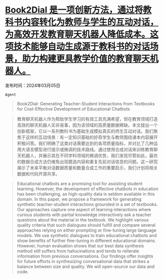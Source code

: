 # [Book2Dial 是一项创新方法，通过将教科书内容转化为教师与学生的互动对话，为高效开发教育聊天机器人降低成本。这项技术能够自动生成源于教科书的对话场景，助力构建更具教学价值的教育聊天机器人。](https://arxiv.org/abs/2403.03307)

发布时间：2024年03月05日

`Agent`

> Book2Dial: Generating Teacher-Student Interactions from Textbooks for Cost-Effective Development of Educational Chatbots

> 教育聊天机器人作为帮助学生学习的有效工具充满希望，但在教育领域打造高效的聊天机器人实非易事，因为该领域的高质量数据稀缺。本文提出一个创新框架，它以一系列教科书为基础生成模拟真实的师生互动对话。我们聚焦于这样的互动场景：有一定知识基础的好奇学生与教师围绕课本内容展开积极问答。我们明确了这类对话需要达到的各项质量指标，并对比了几种运用大语言模型进行提示或微调的技术路线。通过使用合成对话来训练教育聊天机器人，并展示其在不同学科领域的微调优势，我们发现尽管如此，最优的数据合成方法仍难免出现臆造内容和重复先前对话信息的问题。这一研究揭示了未来平衡对话数据质量和数量合成工作的重要启示，我们计划将相关数据和代码开源共享。

> Educational chatbots are a promising tool for assisting student learning. However, the development of effective chatbots in education has been challenging, as high-quality data is seldom available in this domain. In this paper, we propose a framework for generating synthetic teacher-student interactions grounded in a set of textbooks. Our approaches capture one aspect of learning interactions where curious students with partial knowledge interactively ask a teacher questions about the material in the textbook. We highlight various quality criteria that such dialogues should fulfill and compare several approaches relying on either prompting or fine-tuning large language models. We use synthetic dialogues to train educational chatbots and show benefits of further fine-tuning in different educational domains. However, human evaluation shows that our best data synthesis method still suffers from hallucinations and tends to reiterate information from previous conversations. Our findings offer insights for future efforts in synthesizing conversational data that strikes a balance between size and quality. We will open-source our data and code.